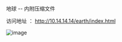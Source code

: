 地球 -- 内附压缩文件

访问地址 ： http://10.14.14.14/earth/index.html

![image](http://10.255.80.48/demoserver-admin/earth/blob/master/assets/images/earth.png) 